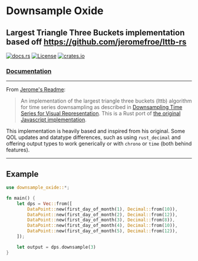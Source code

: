 # Downsample Oxide

## Largest Triangle Three Buckets implementation based off https://github.com/jeromefroe/lttb-rs

[![docs.rs](https://docs.rs/downsample-oxide/badge.svg)](https://docs.rs/downsample-oxide/)
[![License](https://img.shields.io/badge/license-MIT-blue.svg)](https://raw.githubusercontent.com/billy-sheppard/downsample-oxide/master/LICENSE)
[![crates.io](https://img.shields.io/crates/v/downsample-oxide.svg)](https://crates.io/crates/downsample-oxide/)

### [Documentation](https://docs.rs/downsample-oxide/)
___

From [Jerome's Readme](https://github.com/jeromefroe/lttb-rs/blob/master/README.md):
> An implementation of the largest triangle three buckets (lttb)
algorithm for time series downsampling as described in
[Downsampling Time Series for Visual Representation](https://skemman.is/bitstream/1946/15343/3/SS_MSthesis.pdf).
This is a Rust port of
[the original Javascript implementation](https://github.com/sveinn-steinarsson/flot-downsample).

This implementation is heavily based and inspired from his original. Some QOL updates and datatype differences, such as using `rust_decimal` and offering output types to work generically or with `chrono` or `time` (both behind features).
___

## Example
``` rust
use downsample_oxide::*;

fn main() {
    let dps = Vec::from([
        DataPoint::new(first_day_of_month(1), Decimal::from(10)),
        DataPoint::new(first_day_of_month(2), Decimal::from(12)),
        DataPoint::new(first_day_of_month(3), Decimal::from(8)),
        DataPoint::new(first_day_of_month(4), Decimal::from(10)),
        DataPoint::new(first_day_of_month(5), Decimal::from(12)),
    ]);

    let output = dps.downsample(3)
}
```